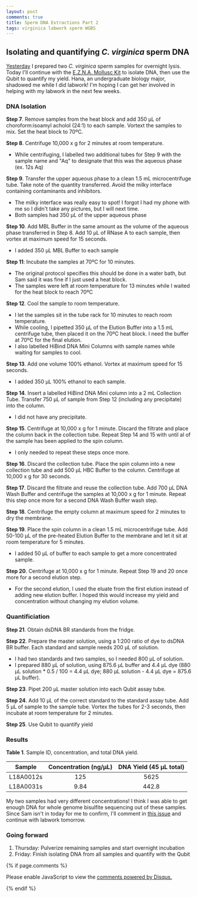 ```yaml
---
layout: post
comments: true
title: Sperm DNA Extractions Part 2
tags: virginica labwork sperm WGBS
---
```


## Isolating and quantifying *C. virginica* sperm DNA

[Yesterday](https://yaaminiv.github.io/Sperm-DNA-Extractions/) I prepared two *C. virginica* sperm samples for overnight lysis. Today I'll continue with the [E.Z.N.A. Mollusc Kit](https://github.com/RobertsLab/resources/blob/master/protocols/Commercial_Protocols/Omega_Mollusc-DNA-Kit-Combo-May-2013-D3373.pdf) to isolate DNA, then use the Qubit to quantify my yield. Hana, an undergraduate biology major, shadowed me while I did labwork! I'm hoping I can get her involved in helping with my labwork in the next few weeks.

### DNA Isolation

**Step 7**. Remove samples from the heat block and add 350 µL of choroform:isoamyl acholol (24:1) to each sample. Vortext the samples to mix. Set the heat block to 70ºC.

**Step 8**. Centrifuge 10,000 x g for 2 minutes at room temperature.
  - While centrifuging, I labelled two additional tubes for Step 9 with the sample name and "Aq" to designate that this was the aqueous phase (ex. 12s Aq)
  
**Step 9**. Transfer the upper aqueous phase to a clean 1.5 mL microcentrifuge tube. Take note of the quantity transferred. Avoid the milky interface containing contaminants and inhibitors.
  - The milky interface was really easy to spot! I forgot I had my phone with me so I didn't take any pictures, but I will next time.
  - Both samples had 350 µL of the upper aqueous phase
  
**Step 10**. Add MBL Buffer in the same amount as the volume of the aqueous phase transferred in Step 8. Add 10 µL of RNase A to each sample, then vortex at maximum speed for 15 seconds.
  - I added 350 µL MBL Buffer to each sample
  
**Step 11**: Incubate the samples at 70ºC for 10 minutes.
  - The original protocol specifies this should be done in a water bath, but Sam said it was fine if I just used a heat block.
  - The samples were left at room temperature for 13 minutes while I waited for the heat block to reach 70ºC
  
**Step 12**. Cool the sample to room temperature.
  - I let the samples sit in the tube rack for 10 minutes to reach room temperature.
  - While cooling, I pipetted 350 µL of the Elution Buffer into a 1.5 mL centrifuge tube, then placed it on the 70ºC heat block. I need the buffer at 70ºC for the final elution.
  - I also labelled HiBind DNA Mini Columns with sample names while waiting for samples to cool.
  
**Step 13**. Add one volume 100% ethanol. Vortex at maximum speed for 15 seconds.
  - I added 350 µL 100% ethanol to each sample.
  
**Step 14**. Insert a labelled HiBind DNA Mini column into a 2 mL Collection Tube. Transfer 750 µL of sample from Step 12 (including any precipitate) into the column.
  - I did not have any precipitate.
  
**Step 15**. Centrifuge at 10,000 x g for 1 minute. Discard the filtrate and place the column back in the collection tube. Repeat Step 14 and 15 with until al of the sample has been applied to the spin column.
  - I only needed to repeat these steps once more.
  
**Step 16**. Discard the collection tube. Place the spin column into a new collection tube and add 500 µL HBC Buffer to the column. Centrifuge at 10,000 x g for 30 seconds.

**Step 17**. Discard the filtrate and reuse the collection tube. Add 700 µL DNA Wash Buffer and centrifuge the samples at 10,000 x g for 1 minute. Repeat this step once more for a second DNA Wash Buffer wash step.

**Step 18**. Centrifuge the empty column at maximum speed for 2 minutes to dry the membrane.

**Step 19**. Place the spin column in a clean 1.5 mL microcentrifuge tube. Add 50-100 µL of the pre-heated Elution Buffer to the membrane and let it sit at room temperature for 5 minutes.
  - I added 50 µL of buffer to each sample to get a more concentrated sample.
  
**Step 20**. Centrifuge at 10,000 x g for 1 minute. Repeat Step 19 and 20 once more for a second elution step.
  - For the second elution, I used the eluate from the first elution instead of adding new elution buffer. I hoped this would increase my yield and concentration without changing my elution volume.

### Quantificiation

**Step 21**. Obtain dsDNA BR standards from the fridge.

**Step 22**. Prepare the master solution, using a 1:200 ratio of dye to dsDNA BR buffer. Each standard and sample needs 200 µL of solution.
  - I had two standards and two samples, so I needed 800 µL of solution.
  - I prepared 880 µL of solution, using 875.6 µL buffer and 4.4 µL dye (880 µL solution * 0.5 / 100 = 4.4 µL dye; 880 µL solution - 4.4 µL dye = 875.6 µL buffer).

**Step 23**. Pipet 200 µL master solution into each Qubit assay tube.

**Step 24**. Add 10 µL of the correct standard to the standard assay tube. Add 5 µL of sample to the sample tube. Vortex the tubes for 2-3 seconds, then incubate at room temperature for 2 minutes.

**Step 25**. Use Qubit to quantify yield

### Results

**Table 1**. Sample ID, concentration, and total DNA yield.

| **Sample** | **Concentration (ng/µL)** | **DNA Yield (45 µL total)** |
|:----------:|:-------------------------:|:---------------------------:|
|  L18A0012s |             125           |             5625            |
|  L18A0031s |            9.84           |            442.8            |

My two samples had very different concentrations! I think I was able to get enough DNA for whole genome bisulfite sequencing out of these samples. Since Sam isn't in today for me to confirm, I'll comment in [this issue](https://github.com/RobertsLab/resources/issues/587) and continue with labwork tomorrow.

### Going forward

1. Thursday: Pulverize remaining samples and start overnight incubation
2. Friday: Finish isolating DNA from all samples and quantify with the Qubit

{% if page.comments %}

<div id="disqus_thread"></div>
<script>

/**
*  RECOMMENDED CONFIGURATION VARIABLES: EDIT AND UNCOMMENT THE SECTION BELOW TO INSERT DYNAMIC VALUES FROM YOUR PLATFORM OR CMS.
*  LEARN WHY DEFINING THESE VARIABLES IS IMPORTANT: https://disqus.com/admin/universalcode/#configuration-variables*/
/*
var disqus_config = function () {
this.page.url = PAGE_URL;  // Replace PAGE_URL with your page's canonical URL variable
this.page.identifier = PAGE_IDENTIFIER; // Replace PAGE_IDENTIFIER with your page's unique identifier variable
};
*/
(function() { // DON'T EDIT BELOW THIS LINE
var d = document, s = d.createElement('script');
s.src = 'https://the-responsible-grad-student.disqus.com/embed.js';
s.setAttribute('data-timestamp', +new Date());
(d.head || d.body).appendChild(s);
})();
</script>
<noscript>Please enable JavaScript to view the <a href="https://disqus.com/?ref_noscript">comments powered by Disqus.</a></noscript>

{% endif %}

<script id="dsq-count-scr" src="//the-responsible-grad-student.disqus.com/count.js" async></script>
